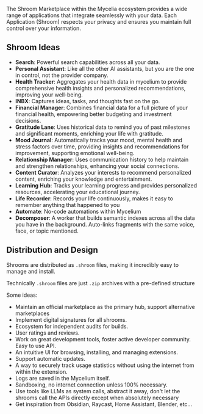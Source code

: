 The Shroom Marketplace within the Mycelia ecosystem provides a wide range of applications that integrate seamlessly with your data. Each Application (Shroom) respects your privacy and ensures you maintain full control over your information.
## Shroom Ideas

- **Search**: Powerful search capabilities across all your data.
- **Personal Assistant**: Like all the other AI assistants, but you are the one in control, not the provider company.
- **Health Tracker**: Aggregates your health data in mycelium to provide comprehensive health insights and personalized recommendations, improving your well-being.
- **INBX**: Captures ideas, tasks, and thoughts fast on the go.
- **Financial Manager**: Combines financial data for a full picture of your financial health, empowering better budgeting and investment decisions.
- **Gratitude Lane**: Uses historical data to remind you of past milestones and significant moments, enriching your life with gratitude.
- **Mood Journal**: Automatically tracks your mood, mental health and stress factors over time, providing insights and recommendations for improvement, supporting emotional well-being.
- **Relationship Manager**: Uses communication history to help maintain and strengthen relationships, enhancing your social connections.
- **Content Curator**: Analyzes your interests to recommend personalized content, enriching your knowledge and entertainment.
- **Learning Hub**: Tracks your learning progress and provides personalized resources, accelerating your educational journey.
- **Life Recorder**: Records your life continuously, makes it easy to remember anything that happened to you
- **Automate**: No-code automations within Mycelium
- **Decomposer**: A worker that builds semantic indexes across all the data you have in the background. Auto-links fragments with the same voice, face, or topic mentioned. 
## Distribution and Design
Shrooms are distributed as `.shroom` files, making it incredibly easy to manage and install.

Technically `.shroom` files are just `.zip` archives with a pre-defined structure

Some ideas:
   - Maintain an official marketplace as the primary hub, support alternative marketplaces
   - Implement digital signatures for all shrooms.
   - Ecosystem for independent audits for builds.
   - User ratings and reviews.
   - Work on great development tools, foster active developer community. Easy to use API.
   - An intuitive UI for browsing, installing, and managing extensions.
   - Support automatic updates.
   - A way to securely track usage statistics without using the internet from within the extension.
   - Logs are saved in the Mycelium itself.
   - Sandboxing, no internet connection unless 100% necessary.
   - Use tools like LLMs as system calls, abstract it away, don't let the shrooms call the APIs directly except when absolutely necessary
   - Get inspiration from Obsidian, Raycast, Home Assistant, Blender, etc...
   
